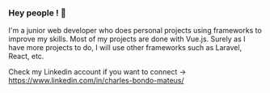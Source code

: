 ### Hey people ! 👋


I'm a junior web developer who does personal projects using frameworks to improve my skills. Most of my projects are done with Vue.js. Surely as I have more projects to do, I will use other frameworks such as Laravel, React, etc.

Check my Linkedin account if you want to connect -> https://www.linkedin.com/in/charles-bondo-mateus/
